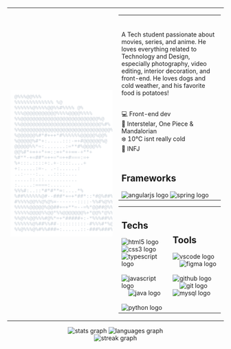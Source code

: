 <!-- 
Profile README inspired by Andrew6rant's
You can check the original at: https://github.com/Andrew6rant/Andrew6rant
-->



<table width="970px" style="table-layout: fixed">
<tr>


<td width="50%">
<a href="https://github.com/LucasKazuhiro/LucasKazuhiro">
<picture>   
<img alt="ascii-profile" src="card-dark-mode.svg" width="100%">
</picture>
</a>
</td>



<td>
<table>

<tr>
<td>
<br>
<br>
A Tech student passionate about movies, series, and anime. He loves everything related to Technology and Design, especially photography, video editing, interior decoration, and front-end. He loves dogs and cold weather, and his favorite food is potatoes!
<br><br>

💻 Front-end dev <br>
🎥 Interstelar, One Piece & Mandalorian <br>
❄️ 10°C isnt really cold <br>
💭 INFJ <br>
</td>
</tr>

<tr>
<td>
<h2 align="left">Frameworks</h2>
<div align="left">
<img src="https://skillicons.dev/icons?i=angular" height="30" alt="angularjs logo"  />
<img src="https://skillicons.dev/icons?i=spring" height="30" alt="spring logo"  />
</div>
</td>
</tr>


<tr>
<table>
<tr>

<td width="50%">
<h2 align="left">Techs</h2>
<div align="left">
<img src="https://skillicons.dev/icons?i=html" height="30" alt="html5 logo"  />
<img width="12" />
<img src="https://skillicons.dev/icons?i=css" height="30" alt="css3 logo"  />
<img width="12" />
<img src="https://skillicons.dev/icons?i=ts" height="30" alt="typescript logo"  />
<img width="12" />
<img src="https://skillicons.dev/icons?i=js" height="30" alt="javascript logo"  />
<img width="12" />
<img src="https://skillicons.dev/icons?i=java" height="30" alt="java logo"  />
<img width="12" />
<img src="https://skillicons.dev/icons?i=py" height="30" alt="python logo"  />
</div>
</td>

<td width="50%">
<h2 align="left" >Tools</h2>
<div align="left">
<img src="https://skillicons.dev/icons?i=vscode" height="30" alt="vscode logo"  />
<img width="12" />
<img src="https://skillicons.dev/icons?i=figma" height="30" alt="figma logo"  />
<img width="12" />
<img src="https://skillicons.dev/icons?i=github" height="30" alt="github logo"  />
<img width="12" />
<img src="https://skillicons.dev/icons?i=git" height="30" alt="git logo"  />
<img width="12" />
<img src="https://skillicons.dev/icons?i=mysql" height="30" alt="mysql logo"  />
</div>
</td>

</tr>
</table>
</tr>
</table>
</td>


</tr>
</table>



<div id="plots">
<div align="center">
<img src="https://github-readme-stats.vercel.app/api?username=LucasKazuhiro&hide_title=false&hide_rank=false&show_icons=true&include_all_commits=true&count_private=true&disable_animations=false&theme=aura&locale=en&hide_border=true&order=1&custom_title=My%20Stats%20on%20Github" height="190" alt="stats graph"  />
<img src="https://github-readme-stats.vercel.app/api/top-langs?username=LucasKazuhiro&locale=en&hide_title=false&layout=compact&card_width=320&langs_count=5&theme=aura&hide_border=true&order=2&custom_title=Languages" height="190" alt="languages graph"  />
</div>

<div align="center">
<img src="https://streak-stats.demolab.com?user=LucasKazuhiro&locale=en&mode=weekly&theme=aura&hide_border=true&border_radius=5&order=3" height="190" alt="streak graph"  />
</div>



</div>
</div>

